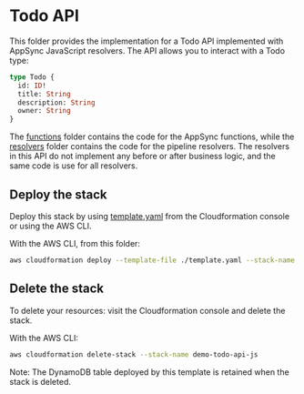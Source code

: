 # Todo API

This folder provides the implementation for a Todo API implemented with AppSync JavaScript resolvers.
The API allows you to interact with a Todo type:

```graphql
type Todo {
  id: ID!
  title: String
  description: String
  owner: String
}
```

The [functions](./functions/) folder contains the code for the AppSync functions, while the [resolvers](./resolvers/) folder contains the code for the pipeline resolvers. The resolvers in this API do not implement any before or after business logic, and the same code is use for all resolvers.

## Deploy the stack

Deploy this stack by using [template.yaml](./template.yaml) from the Cloudformation console or using the AWS CLI.

With the AWS CLI, from this folder:

```sh
aws cloudformation deploy --template-file ./template.yaml --stack-name demo-todo-api-js --capabilities CAPABILITY_IAM
```

## Delete the stack

To delete your resources: visit the Cloudformation console and delete the stack.

With the AWS CLI:

```sh
aws cloudformation delete-stack --stack-name demo-todo-api-js
```

Note: The DynamoDB table deployed by this template is retained when the stack is deleted.
